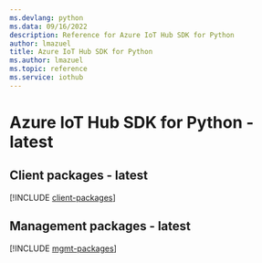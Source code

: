```yaml
---
ms.devlang: python
ms.data: 09/16/2022
description: Reference for Azure IoT Hub SDK for Python
author: lmazuel
title: Azure IoT Hub SDK for Python
ms.author: lmazuel
ms.topic: reference
ms.service: iothub
---
```

# Azure IoT Hub SDK for Python - latest

## Client packages - latest
[!INCLUDE [client-packages](iot-hub-client-index.md)]
## Management packages - latest
[!INCLUDE [mgmt-packages](iot-hub-mgmt-index.md)]